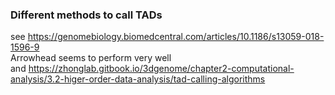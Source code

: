 ### Different methods to call TADs

see  https://genomebiology.biomedcentral.com/articles/10.1186/s13059-018-1596-9  
Arrowhead seems to perform very well  
and https://zhonglab.gitbook.io/3dgenome/chapter2-computational-analysis/3.2-higer-order-data-analysis/tad-calling-algorithms
